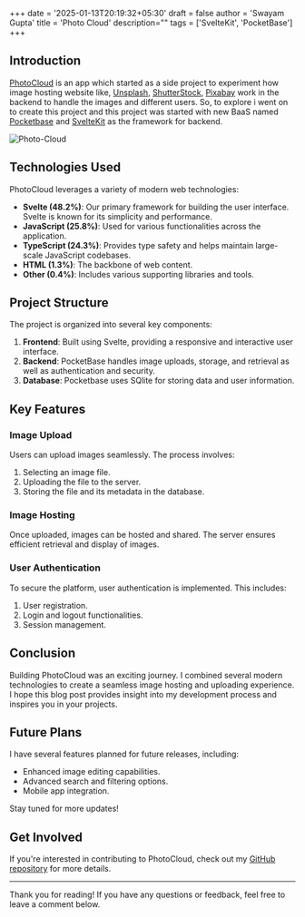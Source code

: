 +++
date = '2025-01-13T20:19:32+05:30'
draft = false
author = 'Swayam Gupta'
title = 'Photo Cloud'
description=""
tags = ['SvelteKit', 'PocketBase']
+++


## Introduction

[PhotoCloud](https://sleepyminer.github.io/ImageServer/) is an app which started as a side project to experiment how image hosting website like, [Unsplash](https://unsplash.com/), [ShutterStock](https://www.shutterstock.com/), [Pixabay](https://pixabay.com/) work in the backend to handle the images and different users. So, to explore i went on to create this project and this project was started with new BaaS named [Pocketbase](https://pocketbase.io/) and [SvelteKit](https://svelte.dev/docs/kit/introduction) as the framework for backend.

![Photo-Cloud](/images/Project/ImageServer.png)

## Technologies Used

PhotoCloud leverages a variety of modern web technologies:

- **Svelte (48.2%)**: Our primary framework for building the user interface. Svelte is known for its simplicity and performance.
- **JavaScript (25.8%)**: Used for various functionalities across the application.
- **TypeScript (24.3%)**: Provides type safety and helps maintain large-scale JavaScript codebases.
- **HTML (1.3%)**: The backbone of web content.
- **Other (0.4%)**: Includes various supporting libraries and tools.

## Project Structure

The project is organized into several key components:

1. **Frontend**: Built using Svelte, providing a responsive and interactive user interface.
2. **Backend**: PocketBase handles image uploads, storage, and retrieval as well as authentication and security.
3. **Database**: Pocketbase uses SQlite for storing data and user information.

## Key Features

### Image Upload

Users can upload images seamlessly. The process involves:

1. Selecting an image file.
2. Uploading the file to the server.
3. Storing the file and its metadata in the database.

### Image Hosting

Once uploaded, images can be hosted and shared. The server ensures efficient retrieval and display of images.

### User Authentication

To secure the platform, user authentication is implemented. This includes:

1. User registration.
2. Login and logout functionalities.
3. Session management.


## Conclusion

Building PhotoCloud was an exciting journey. I combined several modern technologies to create a seamless image hosting and uploading experience. I hope this blog post provides insight into my development process and inspires you in your projects.

## Future Plans

I have several features planned for future releases, including:

- Enhanced image editing capabilities.
- Advanced search and filtering options.
- Mobile app integration.

Stay tuned for more updates!



## Get Involved

If you're interested in contributing to PhotoCloud, check out my [GitHub repository](https://github.com/SleepyMiner/ImageServer) for more details.

---

Thank you for reading! If you have any questions or feedback, feel free to leave a comment below.